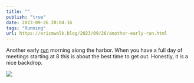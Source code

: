 ```yaml
---
title: ""
publish: "true"
date: 2023-09-26 20:04:16
tags: "Running"
url: https://ericmwalk.blog/2023/09/26/another-early-run.html
---
```


Another early [run](https://strava.com/activities/9922822798) morning along the harbor. When you have a full day of meetings starting at 8 this is about the best time to get out. Honestly, it is a nice backdrop.

![](https://ericmwalk.blog/uploads/2023/bf844cdc-ce6e-4a87-89d8-14723b1be3fc.jpg)